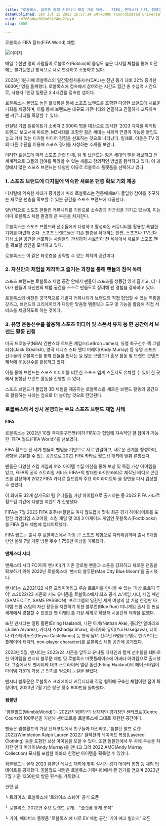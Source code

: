 ```yaml
---
title: "로블록스, 플랫폼 통해 커뮤니티 확장 기회 제공... FIFA, 맨체스터 시티, 윔블던"
datePublished: Sat Jul 15 2023 16:57:34 GMT+0000 (Coordinated Universal Time)
cuid: cm706adyu002o09if4ma2fay4
slug: 5650

---
```



로블록스 FIFA 월드(FIFA World) 체험

![이미지](https://cdn.hashnode.com/res/hashnode/image/upload/v1739259646930/ee3921b1-4fd8-4819-8a0d-3857bc1ca791.jpeg)

매일 수천만 명의 사람들이 로블록스(Roblox)의 몰입도 높은 디지털 체험을 통해 이전에는 불가능했던 방식으로 서로 연결하고 소통하고 있다.

2023년 1분기에 로블록스의 일간활성사용자수(DAU)는 전년 동기 대비 22% 증가한 6600만 명을 돌파했다. 로블록스에 접속해서 참여하는 시간도 월간 총 수십억 시간으로, 사용자 1인당 일평균 2.4시간을 접속한 셈이다.

로블록스는 몰입도 높은 플랫폼을 통해 스포츠 브랜드를 포함한 다양한 브랜드에 새로운 기회를 제공하며, 이를 통해 브랜드는 대규모 커뮤니티와 연결하고 긴밀하게 교류하며 팬 커뮤니티를 확장할 수 있다.

컨설팅 기업 딜로이트가 소비자 2,000여 명을 대상으로 조사한 '2023 디지털 마케팅 트렌드' 보고서에 따르면, MZ세대를 포함한 젊은 세대는 사회적 연결이 가능한 몰입도 높고 가치 있는 디지털 미디어 경험을 선호하는 것으로 나타났다. 일례로, 이들은 TV 외의 다른 수단을 이용해 스포츠 경기를 시청하는 추세를 보인다.

이러한 트렌드에 따라 스포츠 관련 단체, 팀 및 브랜드는 젊은 세대의 팬을 확보하고 전 세계적으로 그들의 참여를 독려할 수 있는 새롭고 창의적인 방법을 탐색하고 있다. 이 과정에서 많은 스포츠 브랜드는 다양한 이유로 로블록스 플랫폼을 선택하고 있다.

### 1. 스포츠 브랜드에 디지털에 익숙한 새로운 팬층 확보 기회 제공

디지털에 익숙한 세대가 증가함에 따라 로블록스는 전통매체보다 몰입형 참여를 추구하는 새로운 팬층을 확보할 수 있는 공간을 스포츠 브랜드에 제공한다.

일반적으로 스포츠 팬들은 커뮤니티를 기반으로 소속감과 자긍심을 가지고 있는데, 이는 이미 로블록스 체험 환경의 큰 부분을 차지한다.

로블록스는 스포츠 브랜드와 선수들에게 다양하고 활성화된 커뮤니티를 활용할 특별한 기회를 마련해 준다. 스포츠 브랜드들은 기존 팬층을 확대하는 한편, 스포츠나 TV보다 가상 소셜 공간을 선호하는 사람들의 관심까지 사로잡아 전 세계에서 새로운 스포츠 팬을 확보할 방안을 모색하고 있다.

로블록스는 이 같은 타깃층을 공략할 수 있는 최적의 공간이다.

### 2. 자신만의 체험을 제작하고 즐기는 과정을 통해 팬들의 참여 독려

스포츠 브랜드는 로블록스 체험 공간 안에서 팬들이 스포츠를 생동감 있게 즐기고, 더 나아가 팬들이 자신만의 체험 공간을 스스로 만들도록 장려해 팬 경험을 강화하고 있다.

로블록스의 비전은 궁극적으로 개발자 커뮤니티가 브랜드와 직접 협업할 수 있는 역량을 갖추고, 브랜드와 크리에이터가 다양한 맞춤형 템플릿과 도구 및 기능을 활용해 직접 서비스를 제공하도록 하는 것이다.

### 3. 유명 운동선수를 활용해 스포츠 미디어 및 스폰서 유치 등 한 공간에서 브랜드 활동 진행

미국 프로농구(NBA) 간판스타 르브론 제임스(LeBron James), 유명 축구선수 잭 그릴리쉬(Jack Grealish), 영국 테니스 스타 앤디 머레이(Andy Murray) 등 유명 스포츠 선수들이 로블록스를 통해 팬들을 만나는 등 많은 브랜드가 홍보 활동 및 브랜드 콘텐츠 제작에 운동선수를 활용하고 있다.

이를 통해 브랜드는 스포츠 미디어를 비롯한 스포츠 업계 스폰서도 유치할 수 있어 한 곳에서 통합된 브랜드 활동을 진행할 수 있다.

스포츠 브랜드가 몰입형 3D 체험을 제공하는 로블록스를 새로운 브랜드 활동의 공간으로 활용하는 사례는 앞으로 더 늘어날 것으로 전망된다.

### 로블록스에서 상시 운영되는 주요 스포츠 브랜드 체험 사례

#### FIFA

로블록스는 2022년 10월 국제축구연맹(이하 FIFA)과 협업해 지속적인 팬 참여가 가능한 'FIFA 월드(FIFA World)'를 선보였다.

FIFA 월드는 전 세계 팬들이 팬덤을 기반으로 서로 연결하고, 새로운 관계를 형성하며, 경험을 공유할 수 있는 공간으로 2022 FIFA 카타르 월드컵 개최에 맞춰 론칭됐다.

팬들은 다양한 스킬 게임과 여러 아이템 수집 미션을 통해 보상 및 독점 가상 아이템을 얻고, FIFA의 공식 스트리밍 서비스 FIFA+의 방대한 라이브러리로 제작된 비디오 콘텐츠를 감상하며 2022 FIFA 카타르 월드컵의 주요 하이라이트와 골 장면을 다시 감상할 수 있었다.

이 외에도 32개 참가국의 팀 유니폼을 가상 아이템으로 출시하는 등 2022 FIFA 카타르 월드컵 기간에 다양한 이벤트가 진행됐다.

FIFA는 7월 2023 FIFA 호주/뉴질랜드 여자 월드컵에 맞춰 최근 경기 하이라이트를 포함한 리얼타임 스코어링, 스킬 게임 및 3대 3 아케이드 게임인 풋블록스(Footblocks)를 FIFA 월드 체험에 업데이트했다.

FIFA 월드는 출시 후 로블록스에서 가장 큰 스포츠 체험으로 자리매김하며 출시 9개월 만인 올해 7월 기준 방문 횟수 1,750만 이상을 기록했다.

#### 맨체스터 시티

맨체스터 시티 FC(이하 맨시티)가 기존 글로벌 팬들과 소통을 강화하고 새로운 팬층을 확보하기 위해 2022년 로블록스에 '맨시티 블루문(Man City Blue Moon)'을 출시했다.

맨시티는 △2021/22 시즌 프리미어리그 우승 트로피를 만나볼 수 있는 '가상 트로피 투어' △2022/23 시즌의 서드 유니폼을 로블록스에서 최초 공개 △'세임 시티, 세임 패션(SAME CITY, SAME PASSION)' 프로그램의 일환인 세계 여성의 날 기념 한정판 아이템 드롭 △팀의 자선 활동을 지원하기 위한 블루런(Blue Run) 미니게임 출시 등 현실 세계에서 경험할 수 있었던 팬 이벤트를 가상 세계로 확장해 시공간의 제약을 없앴다.

또한 맨시티는 엘링 홀란(Erling Haaland), 나단 아케(Nathan Ake), 훌리안 알바레즈(Julien Alvarez), 카디자 쇼(Khadija Shaw), 하세가와 유이(Yui Hasegawa), 데이나 카스테야노스(Deyna Castellanos) 등 현직 남녀 선수단 6명을 모델로 한 NPC(논플레이어 캐릭터, non-player character)를 로블록스 체험 공간에 공개했다.

2023년 5월, 맨시티는 2023/24 시즌을 앞두고 유니폼 디자인과 함께 선수들을 테마로 한 아이템을 맨시티 블루문 체험 및 로블록스 마켓플레이스에 아바타 아이템으로 출시했다. 그중에서도 맨시티의 대표 스트라이커 엘링 홀란(Erling Haaland)의 헤어스타일이 아이템 가운데 가장 큰 인기를 얻으며 눈길을 끌었다.

맨시티 블루문은 로블록스 크리에이터 커뮤니티와 직접 협력해 구축한 체험이란 점이 특징이며, 2023년 7월 기준 방문 횟수 800만을 돌파했다.

#### 윔블던

'윔블월드(WimbleWorld)'는 2022년 윔블던의 상징적인 경기장인 센터코트(Centre Court)의 100주년을 기념해 센터코트를 로블록스에 그대로 재현한 공간이다.

팬들은 윔블월드의 가상 센터코트에서 친구들과 대전하고, '윔블던 랄프 로렌 2022(Wimbledon Ralph Lauren 2022)' 컬렉션의 레이어드 복장(Layered Clothing) 등을 포함한 보상 아이템을 모을 수 있다. 또한 윔블던에서 두 차례 우승을 차지한 앤디 머레이(Andy Murray)를 만나고 그의 2022 AMC(Andy Murray Collection) 모자를 포함한 아바타 한정판 아이템을 획득할 수 있었다.

윔블월드는 올해 2023 윔블던 테니스 대회에 맞춰 실시간 경기 데이터 통합 등 체험 업데이트를 공개했다. 윔블월드 체험은 로블록스 커뮤니티에서 큰 인기를 얻으며 2023년 7월 기준 1350만의 방문 횟수를 기록했다.

관련 글

└ 트와이스, 로블록스에 '트와이스 스퀘어' 공식 오픈

└ 로블록스, 2022년 주요 트렌드 공개... "플랫폼 통계 분석"

└ 기아, 메타버스 플랫폼 '로블록스'에 니로 EV 체험 공간 '기아 에코 빌리지' 오픈